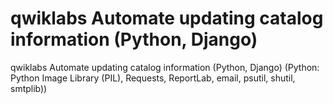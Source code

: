 # qwiklabs Automate updating catalog information (Python, Django)
 qwiklabs Automate updating catalog information (Python, Django) (Python: Python Image Library (PIL), Requests, ReportLab,  email, psutil, shutil, smtplib))
